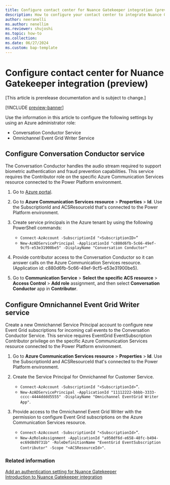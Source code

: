 ```yaml
---
title: Configure contact center for Nuance Gatekeeper integration (preview)
description: How to configure your contact center to integrate Nuance Gatekeeper
author: neeranelli
ms.author: nenellim
ms.reviewer: shujoshi
ms.topic: how-to
ms.collection:
ms.date: 06/27/2024
ms.custom: bap-template
---
```


# Configure contact center for Nuance Gatekeeper integration (preview)

[This article is prerelease documentation and is subject to change.]

[!INCLUDE [preview-banner](../../../shared-content/shared/preview-includes/preview-note-d365.md)]

Use the information in this article to configure the following settings by using an Azure administrator role:

- Conversation Conductor Service
- Omnichannel Event Grid Writer Service

## Configure Conversation Conductor service

The Conversation Conductor handles the audio stream required to support biometric authentication and fraud prevention capabilities. This service requires the Contributor role on the specific Azure Communication Services resource connected to the Power Platform environment.

1. Go to [Azure portal](https://portal.azure.com).

1. Go to **Azure Communication Services resource** > **Properties** > **Id**. Use the SubscriptionId and ACSResourceId that's connected to the Power Platform environment.

1. Create service principals in the Azure tenant by using the following PowerShell commands:
   - `Connect-AzAccount -SubscriptionId "<SubscriptionID>”`
   - `New-AzADServicePrincipal -ApplicationId "c880d6fb-5c66-49ef-9cf5-e53e31900be5" -DisplayName "Conversation Conductor"`

1. Provide contributor access to the Conversation Conductor so it can answer calls on the Azure Communication Services resource. (Application id: c880d6fb-5c66-49ef-9cf5-e53e31900be5).

1. Go to **Communication Service** > **Select the specific ACS resource** > **Access Control** > **Add role** assignment, and then select **Conversation Conductor** app in **Contributor**.

## Configure Omnichannel Event Grid Writer service

Create a new Omnichannel Service Principal account to configure new Event Grid subscriptions for incoming call events to the Conversation Conductor Service. This service requires EventGrid EventSubscription Contributor privilege on the specific Azure Communication Services resource connected to the Power Platform environment.

1. Go to **Azure Communication Services resource** > **Properties** > **Id**. Use the SubscriptionId and ACSResourceId that's connected to the Power Platform environment.

1. Create the Service Principal for Omnichannel for Customer Service.
    - `Connect-AzAccount -SubscriptionId "<SubscriptionId>”`.
    - `New-AzADServicePrincipal -ApplicationId "11112222-bbbb-3333-cccc-4444dddd5555" -DisplayName "Omnichannel EventGrid Writer App"`.

1. Provide access to the Omnichannel Event Grid Writer with the permission to configure Event Grid subscriptions on the Azure Communication Services resource.
   - `Connect-AzAccount -SubscriptionId "<SubscriptionId>”`.
   - `New-AzRoleAssignment -ApplicationId "a950df6d-e658-48fc-b494-ec69d8d9731b" -RoleDefinitionName "EventGrid EventSubscription Contributor" -Scope "<ACSResourceId>"`.

### Related information

[Add an authentication setting for Nuance Gatekeeper](configure-gatekeeper-authentication.md)  
[Introduction to Nuance Gatekeeper integration](nuance-gatekeeper-introduction.md)  
